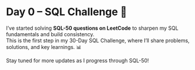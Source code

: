 # Day 0 – SQL Challenge 🚀

I’ve started solving **SQL-50 questions on LeetCode** to sharpen my SQL fundamentals and build consistency.  
This is the first step in my 30-Day SQL Challenge, where I’ll share problems, solutions, and key learnings. 📊

Stay tuned for more updates as I progress through SQL-50!  

